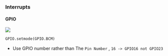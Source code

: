 







### Interrupts 

#### GPIO


![](https://www.pi4j.com/1.2/images/j8header-2b.png)


```python
GPIO.setmode(GPIO.BCM)

```
- Use GPIO number rather than The `Pin Number` , `16 -> GPIO16 not GPIO23`


 